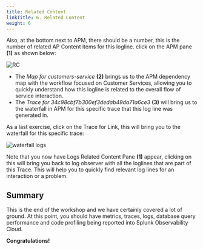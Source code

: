 ```yaml
---
title: Related Content
linkTitle: 6. Related Content
weight: 6
---
```


Also, at the bottom next to APM, there should be a number, this is the number of related AP Content items for this logline.  click on the APM pane **(1)** as shown below:

![RC](../../images/log-apm-rc.png)

- The *Map for customers-service*  **(2)** brings us to the APM dependency map with the workflow focused on Customer Services, allowing you to quickly understand how this logline is related to the overall flow of service interaction.
- The *Trace for 34c98cbf7b300ef3dedab49da71a6ce3* **(3)** will bring us to the waterfall in APM for this specific trace that this log line was generated in.

As a last exercise, click on  the Trace for Link, this will bring you to the waterfall for this specific trace:

![waterfall logs](../../images/waterfall-with-logs.png)

Note that you now have Logs Related Content Pane **(1)** appear, clicking on this will bring you back to log observer with all the loglines that are part of this Trace.
This will help you to quickly find relevant log lines for an interaction or a problem.

## Summary

This is the end of the workshop and we have certainly covered a lot of ground. At this point, you should have metrics, traces, logs, database query performance and code profiling being reported into Splunk Observability Cloud.

**Congratulations!**

<!--
docker system prune -a --volumes

  81  . ~/workshop/petclinic/scripts/add_otel.sh
   82  . ~/workshop/petclinic/scripts/update_logback.sh
   83  ./mvnw clean install -DskipTests -P buildDocker
   84  . ~/workshop/petclinic/scripts/push_docker.sh
   85  . ~/workshop/petclinic/scripts/set_local.sh
   86  kubectl apply -f ~/workshop/petclinic/petclinic-local.yaml
   87  k9s
   88  kubectl delete -f ~/workshop/petclinic/petclinic-local.yaml
   89  kubectl apply -f ~/workshop/petclinic/petclinic-local.yaml
   90  k9s
   91  kubectl delete -f ~/workshop/petclinic/petclinic-local.yaml
   92  kubectl apply -f ~/workshop/petclinic/petclinic-local.yaml
   93  k9s
   94  kubectl get deployments -l app.kubernetes.io/part-of=spring-petclinic -o name | xargs -I % kubectl patch % -p "{\"spec\": {\"template\":{\"metadata\":{\"annotations\":{\"instrumentation.opentelemetry.io/inject-java\":\"true\"}}}}}"
-->